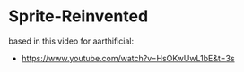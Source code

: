 # Sprite-Reinvented



based in this video for aarthificial:
- https://www.youtube.com/watch?v=HsOKwUwL1bE&t=3s

